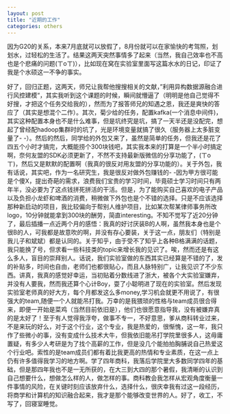 ```yaml
---
layout: post
title: "近期的工作"
categories: others
---
```


因为G20的关系，本来7月底就可以放假了，8月份就可以在家愉快的考驾照，划划水，过轻松的生活了。结果这两天突然事情多了起来（当然，我自己效率也不高也是个悲痛的问题(ㄒoㄒ)），比如现在窝在实验室里面写这篇水水的日记，印证了我是个水硕这一不争的事实。

好了，回归正题，这两天，师兄让我帮他搜搜相关的文献，”利用异构数据源融合进行风控建模“，其实我听到这个课题的时候，瞬间就懵逼了（明明是他自己觉得不好搜，才把这个任务交给我的），然而为了报答师兄的知遇之恩，我还是爽快的答应了（其实是想混个二作）。其次，菊少给的任务，配置kafka(一个消息中间件)，其实这种配置本身也不是什么难事，但是坑终究是坑，搞了一天半还是没配完，想起了曾经配hadoop集群时的坑了，光是环境变量就搞了很久（服务器上太多脏变量了- -）。然后的然后，同学给的外包又来了，虽然是简单的任务，但我还是花了四五个小时才搞完，大概能捞个300块钱吧，其实我本来的打算是一个半小时搞定啊，奈何友盟的SDK必须更新了，不然不支持最新版微信的分享功能了，(ㄒoㄒ)，然后又是默默的配置啊（我真的很反对用友盟的分享功能的）。关于外包，我有话说，其实吧，作为一名研究生，我是很反对做外包赚钱的- -因为甲方很可能是个傻X，提出奇葩的需求，浪费我们宝贵的学习时间，毕竟硕士学习时间只有两年半，没必要为了这点钱拼死拼活的干活。但是，为了能购买自己喜欢的电子产品以及负担小龙虾和啤酒的消费，稍微做下外包也是个不错的选择。只是不应该选择那种新启动的项目，我比较偏向于帮别人维护项目，比如某次帮某律师事务所改logo，10分钟就能拿到300块的酬劳，简直interesting。不知不觉写了近20分钟了，最后插播一点近两个月的感悟：我真的好讨厌装B的人啊，虽然我本身也是个很B的人，可我都是故意吹的啊，并没有存心要装，关于这一点，朋友们（特别是我儿子和斌斌）都是认同的。关于知乎，由于受不了知乎上各种B格满满的话题，我只能换了号，但求看一些科技类的topic来增长我的见识了。唉，然而还是有这么多人，盲目的崇拜别人。话说，我们实验室做的东西其实已经算是不错的了，发的补贴多，时间也自由，老师们也都很贴心，而且人脉特别广，让我见识了不少东西。讲真，我真的感觉好幸运，当初贴着分数线进了浙大，被各个大实验室嫌弃，并没有人要我，然而我还算个心计Boy，耍了小聪明进了现在的实验室。然后发现实验室老师真的好大方，每个月都发这么多money,学习机会就更不用说了，有很强大的team,随便一个人就能吊打我。万幸的是我猥琐的性格与team成员很合得来，即便一开始是菜鸡（当然目前依旧是），他们也很愿意指导我，没有被嫌弃真的是太好了！至于有人觉得我浮夸，做事不专一，不好意思，爹从商科转业过来，不是来玩的好么，对于这个行业，这个专业，我是热爱的，很惭愧，这一年，我只作了些微小的事，没有变成什么技术大牛，但我依旧能吊打学院里很多人，这毋庸置疑，有多少人考研是为了找个高薪的工作，但是没几个能拍拍胸脯说自己热爱这个行业吧。索性的是team成员们都有着比我更高的热情和专业素质，在这一点上仍有许多值得我学习的地方啊。学了四年商科，我落后学院里大多数同学四年的基础，但是那四年我也不是一无所获的，在大三到大四的那个暑假，我清晰的认识到自己想要什么，想做怎么样的人，做怎样的事。商科教会我怎样从宏观角度衡量一件事情的风险，在关键时刻应该放弃什么，选择什么，很庆幸我有过这一段经历，将商学和计算机的知识融合起来，我才是那个能够改变世界的人。好了，收工，不写了，回寝室睡觉。

